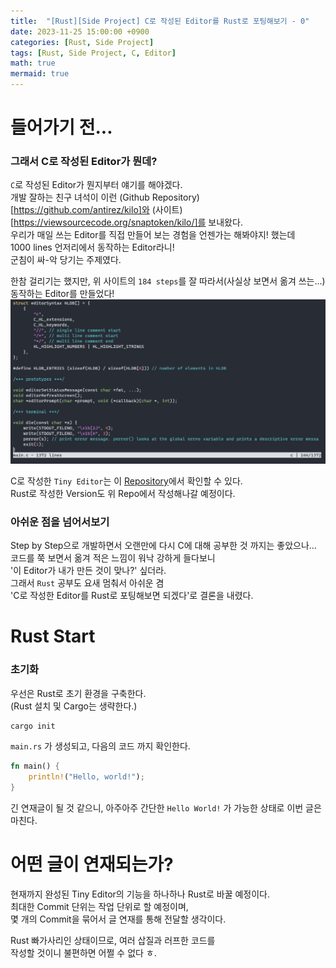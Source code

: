 ```yaml
---
title:  "[Rust][Side Project] C로 작성된 Editor를 Rust로 포팅해보기 - 0"
date: 2023-11-25 15:00:00 +0900
categories: [Rust, Side Project]
tags: [Rust, Side Project, C, Editor]
math: true
mermaid: true
---
```


# 들어가기 전...

### 그래서 C로 작성된 Editor가 뭔데?

`C`로 작성된 Editor가 뭔지부터 얘기를 해야겠다.   
개발 잘하는 친구 녀석이 이런 (Github Repository)[https://github.com/antirez/kilo]와 (사이트)[https://viewsourcecode.org/snaptoken/kilo/]를 보내왔다.   
우리가 매일 쓰는 Editor를 직접 만들어 보는 경험을 언젠가는 해봐야지! 했는데   
1000 lines 언저리에서 동작하는 Editor라니!   
군침이 싸-악 당기는 주제였다.   

한참 걸리기는 했지만, 위 사이트의 `184 steps`를 잘 따라서(사실상 보면서 옮겨 쓰는...)   
동작하는 Editor를 만들었다!   
![Tiny Editor 실행 화면](assets/media/20231125_rust_tiny_editor_0_0.png)   

C로 작성한 `Tiny Editor`는 이 [Repository](https://github.com/ghkdxofla/tiny-editor/tree/main/c/src)에서 확인할 수 있다.   
Rust로 작성한 Version도 위 Repo에서 작성해나갈 예정이다.   

### 아쉬운 점을 넘어서보기

Step by Step으로 개발하면서 오랜만에 다시 C에 대해 공부한 것 까지는 좋았으나...   
코드를 쭉 보면서 옮겨 적은 느낌이 워낙 강하게 들다보니   
'이 Editor가 내가 만든 것이 맞나?' 싶더라.   
그래서 `Rust` 공부도 요새 멈춰서 아쉬운 겸   
'C로 작성한 Editor를 Rust로 포팅해보면 되겠다'로 결론을 내렸다.   

# Rust Start

### 초기화

우선은 Rust로 초기 환경을 구축한다.   
(Rust 설치 및 Cargo는 생략한다.)

```bash
cargo init
```

`main.rs` 가 생성되고, 다음의 코드 까지 확인한다.   
```rust
fn main() {
    println!("Hello, world!");
}
```

긴 연재글이 될 것 같으니, 아주아주 간단한 `Hello World!` 가 가능한 상태로 이번 글은 마친다.   

# 어떤 글이 연재되는가?

현재까지 완성된 Tiny Editor의 기능을 하나하나 Rust로 바꿀 예정이다.   
최대한 Commit 단위는 작업 단위로 할 예정이며,   
몇 개의 Commit을 묶어서 글 연재를 통해 전달할 생각이다.   

Rust 빠가사리인 상태이므로, 여러 삽질과 러프한 코드를   
작성할 것이니 불편하면 어쩔 수 없다 ㅎ.   
